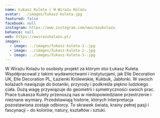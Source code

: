 ```yaml
---
name: Łukasz Kuleta | W Wirażu Kolażu
avatar: ../images/łukasz-kuleta.jpg
featured: false
facebook: null
instagram: https://www.instagram.com/wwirazukolazu
behance: null
web: https://wwirazukolazu.pl/
images:
  - image: ../images/łukasz-kuleta-1-.jpg
  - image: ../images/łukasz-kuleta-2-.jpg
  - image: ../images/łukasz-kuleta-3-.jpg
---
```

W Wirażu Kolażu to osobisty projekt za którym stoi Łukasz Kuleta. Współpracował z takimi wydawnictwami i instytucjami, jak Elle Decoration UK, Elle Decoration PL, Łazienki Królewskie, Kukbuk, Jabłonki. W swoich kolażach nawiązuje do botaniki, przyrody i podkreśla piękno ludzkiego ciała. Dużą wagę przywiązuje do geometrii i symetryczności swoich prac. Prace Łukasza Kulety przenoszą nas w niedopowiedziane przestrzenie i nieznane wymiary. Przedstawiają historie, których interpretacja pozostawiona zostaje odbiorcy. To skrawek świata, krainy pełnej pasji i fascynacji – do kolorów, natury, kształtów i sztuki.
